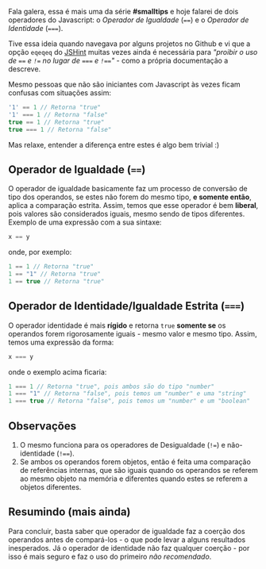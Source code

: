 Fala galera, essa é mais uma da série **#smalltips** e hoje falarei de dois operadores do Javascript: o *Operador de Igualdade* (`==`) e o *Operador de Identidade* (`===`).

Tive essa ideia quando navegava por alguns projetos no Github e vi que a opção `eqeqeq` do [JSHint](http://jshint.com) muitas vezes ainda é necessária para *"proibir o uso de `==` e `!=` no lugar de `===` e `!==`"* - como a própria documentação a descreve.

Mesmo pessoas que não são iniciantes com Javascript às vezes ficam confusas com situações assim:

```js
'1' == 1 // Retorna "true"
'1' === 1 // Retorna "false"
true == 1 // Retorna "true"
true === 1 // Retorna "false"
```

Mas relaxe, entender a diferença entre estes é algo bem trivial :)

## Operador de Igualdade (`==`)

O operador de igualdade basicamente faz um processo de conversão de tipo dos operandos, se estes não forem do mesmo tipo, **e somente então**, aplica a comparação estrita. Assim, temos que esse operador é bem **liberal**, pois valores são considerados iguais, mesmo sendo de tipos diferentes. Exemplo de uma expressão com a sua sintaxe:

```js
x == y
```

onde, por exemplo:

```js
1 == 1 // Retorna "true"
1 == "1" // Retorna "true"
1 == true // Retorna "true"
```

## Operador de Identidade/Igualdade Estrita (`===`)

O operador identidade é mais **rígido** e retorna `true` **somente se** os operandos forem rigorosamente iguais - mesmo valor e mesmo tipo. Assim, temos uma expressão da forma:

```js
x === y
```

onde o exemplo acima ficaria:

```js
1 === 1 // Retorna "true", pois ambos são do tipo "number"
1 === "1" // Retorna "false", pois temos um "number" e uma "string"
1 === true // Retorna "false", pois temos um "number" e um "boolean"
```

## Observações

1. O mesmo funciona para os operadores de Desigualdade (`!=`) e não-identidade (`!==`).
2. Se ambos os operandos forem objetos, então é feita uma comparação de referências internas, que são iguais quando os operandos se referem ao mesmo objeto na memória e diferentes quando estes se referem a objetos diferentes.

## Resumindo (mais ainda)

Para concluir, basta saber que operador de igualdade faz a coerção dos operandos antes de compará-los - o que pode levar a alguns resultados inesperados. Já o operador de identidade não faz qualquer coerção - por isso é mais seguro e faz o uso do primeiro *não recomendado*.
